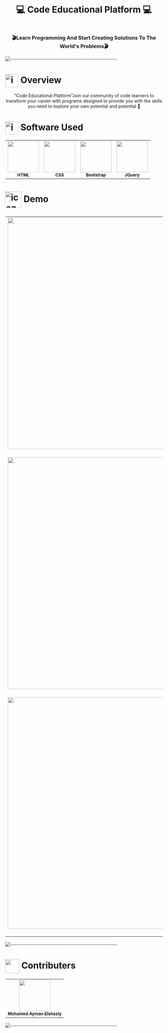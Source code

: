 <H1 align="center">

 💻 Code Educational Platform 💻
 </H1>
<div align="center">
  <img src="![hero_image](https://user-images.githubusercontent.com/77213993/171316705-4181fee5-edfc-4311-bc54-42975c1e095a.png)" alt=""/>
 </div>
 
 <h3 align="center">🎬Learn Programming And Start Creating Solutions To The World's Problems🎬</h4>

![-----------------------------------------------------](https://i.ibb.co/KxX1cjt/upload-91aec5929c0f853dad72f5540ddb409e-1.png)

<!-- ===================================================== -->


<H1>
<img src="https://github.com/seanprashad/slackmoji/blob/master/emoji/llamas/llama-sunglasses-gif.gif" alt="icons8-pacman-48" border="0" width=42px align="center"/> Overview
 </H1>
 <p align="center">
  "Code Educational Platform"Join our community of code learners to transform your career with programs designed to provide you with the skills you need to explore your own potential and potential 💛
 </p>
 
 <H1>
<!--================================    -->
  <img src="https://raw.githubusercontent.com/seanprashad/slackmoji/master/emoji/blob/blob-bongo-gif.gif" alt="icons8-pacman-48" border="0" width=42px align="center"/> Software Used
 </H1>
<table align="center">
  <tr>
    <td align="center"><img src="https://img.icons8.com/color/144/000000/html-5--v1.png" width="100px;" alt="" /><br /><sub><b>HTML</b></sub><br />
    </td><td align="center"><img src="https://img.icons8.com/color/144/000000/css3.png" width="100px;" alt=""/><br /><sub><b>CSS</b></sub><br />
    </td><td align="center"><img src="https://www.svgrepo.com/show/353498/bootstrap.svg" width="100px;" alt=""/><br /><sub>
   <b>Bootstrap</b></sub><br />
    </td> <td align="center"><img src="https://www.svgrepo.com/show/353940/jquery.svg" width="100px;" alt=""/><br /><sub><b>JQuery</b></sub><br />
    </td>
    </tr>
  </table>
  
  <H1>

<!--================================    -->
  
  <img src="https://raw.githubusercontent.com/seanprashad/slackmoji/master/emoji/parrots/party-doge.gif" alt="icons8-pacman-48" border="0" width=52px align="center"/> Demo
 </H1>
 
 <table align="center">
  <tr>
    <td align="center"><img src="https://user-images.githubusercontent.com/77213993/171318896-55a807a4-bb57-4ecf-a39b-6b63cb5233ed.gif"  width="740px;" align="center" alt=""/><br /><br />
    </td>
    </tr>
<tr>
  <tr>
    <td align="center"><img src="https://user-images.githubusercontent.com/77213993/171319162-84969be0-ea69-4f03-a748-1df4fecf352e.gif"  width="740px;" align="center" alt=""/><br /><br />
    </td>
    </tr>
<tr>
    <td align="center"><img src="https://user-images.githubusercontent.com/77213993/171319285-8c01da5c-0008-4721-b5bf-dda23b4ca461.gif" align="center"  width="740px;" alt=""/><br /><br />
    </td>
 </tr>

  </table>
  
  
![-----------------------------------------------------](https://i.ibb.co/KxX1cjt/upload-91aec5929c0f853dad72f5540ddb409e-1.png)

<!-- =================== -->
 <h1> <img src="https://raw.githubusercontent.com/seanprashad/slackmoji/master/emoji/blob/blob-high-five.png" width=45px  alt="" align="center"/> Contributers  
 </h1>
<div align="center">
<table>
  <tr>
    <td align="center"><a href="https://github.com/MohamedAymanSaid"><img src="https://user-images.githubusercontent.com/77213993/171317758-eede07ce-10a9-4bd9-af00-6c6503117748.jpg" width="100px;" alt=""/><br /><sub><b>Mohamed Ayman Elshazly</b></sub></a><br />
    </td>
    </tr>
  </table>
</div>

![-----------------------------------------------------](https://i.ibb.co/KxX1cjt/upload-91aec5929c0f853dad72f5540ddb409e-1.png)








